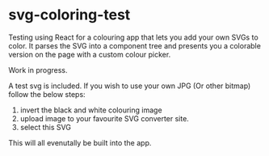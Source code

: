 # svg-coloring-test
Testing using React for a colouring app that lets you add your own SVGs to color.
It parses the SVG into a component tree and presents you a colorable version on the page with a custom colour picker.

Work in progress.

A test svg is included.
If you wish to use your own JPG (Or other bitmap) follow the below steps:

1. invert the black and white colouring image
2. upload image to your favourite SVG converter site.
3. select this SVG

This will all evenutally be built into the app.
